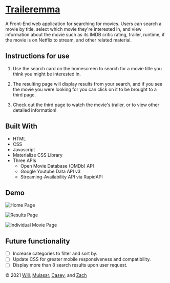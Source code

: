 # [Traileremma](https://willberner.github.io/Bootcamp-Project-1/)

A Front-End web application for searching for movies. Users can search a movie by title, select which movie they're interested in, and view information about the movie such as its IMDB critic rating, trailer, runtime, if the movie is on Netflix to stream, and other related material.

## Instructions for use
1. Use the search card on the homescreen to search for a movie title you think you might be interested in.

2. The resulting page will display results from your search, and if you see the movie you were looking for you can click on it to be brought to a third page.

3. Check out the third page to watch the movie's trailer, or to view other detailed information!

## Built With
* HTML
* CSS
* Javascript
* Materialize CSS Library
* Three APIs
  * Open Movie Database (OMDb) API
  * Google Youtube Data API v3
  * Streaming-Availability API via RapidAPI

## Demo

![Home Page](https://user-images.githubusercontent.com/25047954/126427617-47ccc29b-b25d-4905-a9e0-3fce2bd796ca.png)

![Results Page](https://user-images.githubusercontent.com/25047954/126427622-63bf6e71-1aa0-4b34-b2e6-1b1fadf6483f.png)

![Individual Movie Page](https://user-images.githubusercontent.com/25047954/126427669-8c6bb196-9ef8-47ad-ab08-e06ad3e00865.png)

## Future functionality

- [ ] Increase categories to filter and sort by.
- [ ] Update CSS for greater mobile responsiveness and compatibility.
- [ ] Display more than 8 search results upon user request.

&copy; 2021 [Will](https://github.com/WillBerner), [Muiasar](https://github.com/Muiasar-Al-Ani), [Casey](https://github.com/ElusiveSkies), and [Zach](https://github.com/Zach-EE)
